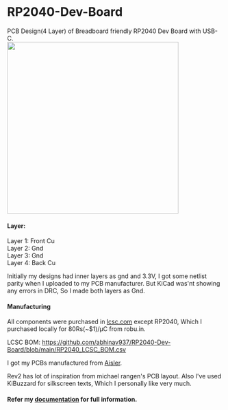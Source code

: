 # RP2040-Dev-Board
PCB Design(4 Layer) of Breadboard friendly RP2040 Dev Board with USB-C. <br /> 
<img src="https://user-images.githubusercontent.com/79394309/195375858-6e62e76e-9350-4cd3-853a-cd9f15d12a3c.jpg" width="400">
#### Layer:

Layer 1: Front Cu <br /> 
Layer 2: Gnd <br /> 
Layer 3: Gnd <br /> 
Layer 4: Back Cu <br /> 

Initially my designs had inner layers as gnd and 3.3V, I got some netlist parity when I uploaded to my PCB manufacturer. But KiCad was'nt showing any errors in DRC, So I made both layers as Gnd.
#### Manufacturing
All components were purchased in [lcsc.com](lcsc.com) except RP2040, Which I purchased locally for 80Rs(~$1)/μC from robu.in. <br /> 

LCSC BOM: https://github.com/abhinav937/RP2040-Dev-Board/blob/main/RP2040_LCSC_BOM.csv <br /> 

I got my PCBs manufactured from [Aisler](aisler.net). <br /> 

Rev2 has lot of inspiration from michael rangen's PCB layout. Also I've used KiBuzzard for silkscreen texts, Which I personally like very much.
#### Refer my [documentation](https://github.com/abhinav937/RP2040-Dev-Board/blob/main/RP2040%20Dev%20Board%20Documentation_v01.pdf) for full information.
